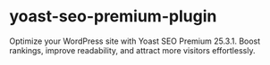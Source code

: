 # yoast-seo-premium-plugin
Optimize your WordPress site with Yoast SEO Premium 25.3.1. Boost rankings, improve readability, and attract more visitors effortlessly.
